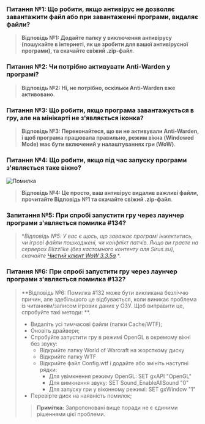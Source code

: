 ### Питання №1: Що робити, якщо антивірус не дозволяє завантажити файл або при завантаженні програми, видаляє файли?
> **Відповідь №1: Додайте папку у виключення антивірусу (пошукайте в інтернеті, як це зробити для вашої антивірусної програми), та скачайте свіжий .zip-файл**.

### Питання №2: Чи потрібно активувати Anti-Warden у програмі?
> **Відповідь №2: Ні, не потрібно, оскільки Anti-Warden вже активовано**.

### Питання №3: Що робити, якщо програма завантажується в гру, але на мінікарті не з'являється іконка?
> **Відповідь №3: Переконайтеся, що ви не активували Anti-Warden, і щоб програма працювала правильно, режим вікна (Windowed Mode) має бути включений у налаштуваннях гри (WoW)**.

### Питання №4: Що робити, якщо під час запуску програми з'являється таке вікно?
![Помилка](https://darhanger.github.io/rotations/uk-ua/_media/ni.png)
> **Відповідь №4: Це просто, ваш антивірус видалив важливі файли, прочитайте Відповідь №1 та скачайте свіжий .zip-файл**.

### Запитання №5: При спробі запустити гру через лаунчер програми з'являється помилка #134?
> **Відповідь №5: У вас є щось, що заважає програмі інжектитись, чи ігрові файли пошкоджені, чи конфлікт патчів. Якщо ви граєте на серверах Blizzlike (без кастомного контенту аля Sirus.su), скачайте [Чистий клієнт WoW 3.3.5a](https://www.mediafire.com/file/eldh1vuxh619co0/WoW_3.3.5a.torrent/file)* *.

### Питання №6: При спробі запустити гру через лаунчер програми з'являється помилка #132?
> **Відповідь №6: Помилка #132 може бути викликана безліччю причин, але здебільшого це відбувається, коли виникає проблема із читанням/записом ігрових даних у ОЗУ. Щоб виправити це, спробуйте такі методи: **.
> - Видаліть усі тимчасові файли (папки Cache/WTF);
> - Оновіть драйвери;
> - Спробуйте запустити гру в режимі OpenGL в окремому вікні без звуку:
>   - Відкрийте папку World of Warcraft на жорсткому диску
>   - Відкрийте папку WTF
>   - Відкрийте файл Config.wtf і додайте або змініть наступні рядки:
>     - Для увімкнення режиму OpenGL: SET gxAPI "OpenGL"
>     - Для вимкнення звуку: SET Sound_EnableAllSound "0"
>     - Для запуску гри у віконному режимі: SET gxWindow "1"
> - Перевірте диск на наявність помилок;
> > **Примітка:** Запропоновані вище поради не є єдиними рішеннями цієї проблеми.